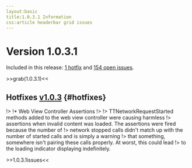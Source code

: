 ```yaml
---
layout:basic
title:1.0.3.1 Information
css:article headerbar grid issues
---
```


<div id="content">
<div class="fixed-width" markdown="1">

Version 1.0.3.1
===========================

Included in this release:
[1 hotfix](#hotfixes) and [154 open issues](#openissues).

<div>
>>grab(1.0.3.1)<<
</div>

Hotfixes [v1.0.3](/roadmap/v1.0.3) {#hotfixes}
-------------------------

!> !* Web View Controller Assertions
!> 
!> TTNetworkRequestStarted methods added to the web view controller were causing harmless
!> assertions when invalid content was loaded. The assertions were fired because the number of
!> network stopped calls didn't match up with the number of started calls and is simply a warning
!> that something, somewhere isn't pairing these calls properly. At worst, this could lead
!> to the loading indicator displaying indefinitely.

<div>
>>1.0.3.1issues<<
</div>

</div> <!-- .fixed-width -->
</div> <!-- #content -->
